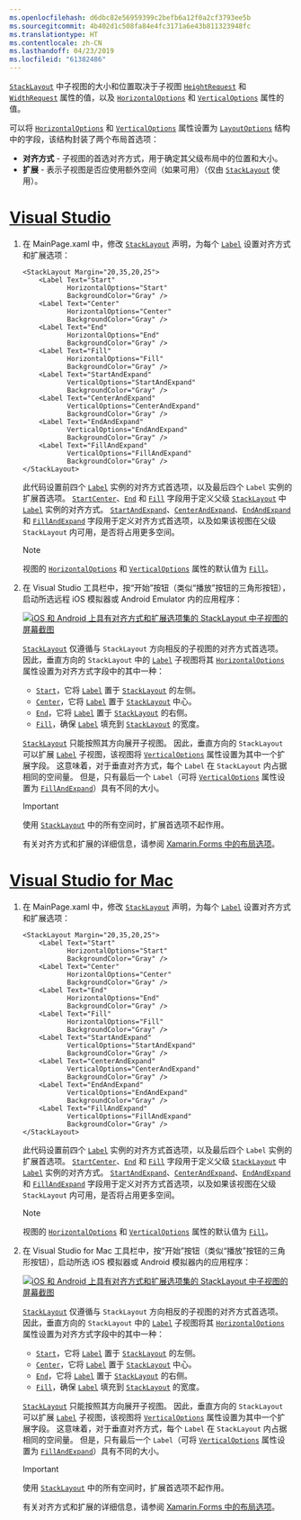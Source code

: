 ```yaml
---
ms.openlocfilehash: d6dbc82e56959399c2befb6a12f0a2cf3793ee5b
ms.sourcegitcommit: 4b402d1c508fa84e4fc3171a6e43b811323948fc
ms.translationtype: HT
ms.contentlocale: zh-CN
ms.lasthandoff: 04/23/2019
ms.locfileid: "61382486"
---
```

[`StackLayout`](xref:Xamarin.Forms.StackLayout) 中子视图的大小和位置取决于子视图 [`HeightRequest`](xref:Xamarin.Forms.VisualElement.HeightRequest) 和 [`WidthRequest`](xref:Xamarin.Forms.VisualElement.WidthRequest) 属性的值，以及 [`HorizontalOptions`](xref:Xamarin.Forms.View.HorizontalOptions) 和 [`VerticalOptions`](xref:Xamarin.Forms.View.VerticalOptions) 属性的值。

可以将 [`HorizontalOptions`](xref:Xamarin.Forms.View.HorizontalOptions) 和 [`VerticalOptions`](xref:Xamarin.Forms.View.VerticalOptions) 属性设置为 [`LayoutOptions`](xref:Xamarin.Forms.LayoutOptions) 结构中的字段，该结构封装了两个布局首选项：

- **对齐方式** - 子视图的首选对齐方式，用于确定其父级布局中的位置和大小。
- **扩展** - 表示子视图是否应使用额外空间（如果可用）（仅由 [`StackLayout`](xref:Xamarin.Forms.StackLayout) 使用）。

# <a name="visual-studiotabvswin"></a>[Visual Studio](#tab/vswin)

1. 在 MainPage.xaml 中，修改 [`StackLayout`](xref:Xamarin.Forms.StackLayout) 声明，为每个 [`Label`](xref:Xamarin.Forms.Label) 设置对齐方式和扩展选项：

    ```xaml
    <StackLayout Margin="20,35,20,25">
        <Label Text="Start"
               HorizontalOptions="Start"
               BackgroundColor="Gray" />
        <Label Text="Center"
               HorizontalOptions="Center"
               BackgroundColor="Gray" />
        <Label Text="End"
               HorizontalOptions="End"
               BackgroundColor="Gray" />
        <Label Text="Fill"
               HorizontalOptions="Fill"
               BackgroundColor="Gray" />
        <Label Text="StartAndExpand"
               VerticalOptions="StartAndExpand"
               BackgroundColor="Gray" />
        <Label Text="CenterAndExpand"
               VerticalOptions="CenterAndExpand"
               BackgroundColor="Gray" />
        <Label Text="EndAndExpand"
               VerticalOptions="EndAndExpand"
               BackgroundColor="Gray" />
        <Label Text="FillAndExpand"
               VerticalOptions="FillAndExpand"
               BackgroundColor="Gray" />
    </StackLayout>
    ```

    此代码设置前四个 [`Label`](xref:Xamarin.Forms.Label) 实例的对齐方式首选项，以及最后四个 `Label` 实例的扩展首选项。 [`Start`](xref:Xamarin.Forms.LayoutOptions.Start)[`Center`](xref:Xamarin.Forms.LayoutOptions.Center)、[`End`](xref:Xamarin.Forms.LayoutOptions.End) 和 [`Fill`](xref:Xamarin.Forms.LayoutOptions.Fill) 字段用于定义父级 [`StackLayout`](xref:Xamarin.Forms.StackLayout) 中 [`Label`](xref:Xamarin.Forms.Label) 实例的对齐方式。 [`StartAndExpand`](xref:Xamarin.Forms.LayoutOptions.StartAndExpand)、[`CenterAndExpand`](xref:Xamarin.Forms.LayoutOptions.CenterAndExpand)、[`EndAndExpand`](xref:Xamarin.Forms.LayoutOptions.EndAndExpand) 和 [`FillAndExpand`](xref:Xamarin.Forms.LayoutOptions.FillAndExpand) 字段用于定义对齐方式首选项，以及如果该视图在父级 `StackLayout` 内可用，是否将占用更多空间。

    > [!NOTE]
    > 视图的 [`HorizontalOptions`](xref:Xamarin.Forms.View.HorizontalOptions) 和 [`VerticalOptions`](xref:Xamarin.Forms.View.VerticalOptions) 属性的默认值为 [`Fill`](xref:Xamarin.Forms.LayoutOptions.Fill)。

1. 在 Visual Studio 工具栏中，按“开始”按钮（类似“播放”按钮的三角形按钮），启动所选远程 iOS 模拟器或 Android Emulator 内的应用程序：

    [![iOS 和 Android 上具有对齐方式和扩展选项集的 StackLayout 中子视图的屏幕截图](../images/alignment-expansion.png "包含 Label 实例和对齐方式及扩展集的 StackLayout")](../images/alignment-expansion-large.png#lightbox "StackLayout containing Label instances, with alignment and expansion set")

    [`StackLayout`](xref:Xamarin.Forms.StackLayout) 仅遵循与 `StackLayout` 方向相反的子视图的对齐方式首选项。 因此，垂直方向的 `StackLayout` 中的 [`Label`](xref:Xamarin.Forms.Label) 子视图将其 [`HorizontalOptions`](xref:Xamarin.Forms.View.HorizontalOptions) 属性设置为对齐方式字段中的其中一种：

    - [`Start`](xref:Xamarin.Forms.LayoutOptions.Start)，它将 [`Label`](xref:Xamarin.Forms.Label) 置于 [`StackLayout`](xref:Xamarin.Forms.StackLayout) 的左侧。
    - [`Center`](xref:Xamarin.Forms.LayoutOptions.Center)，它将 [`Label`](xref:Xamarin.Forms.Label) 置于 [`StackLayout`](xref:Xamarin.Forms.StackLayout) 中心。
    - [`End`](xref:Xamarin.Forms.LayoutOptions.End)，它将 [`Label`](xref:Xamarin.Forms.Label) 置于 [`StackLayout`](xref:Xamarin.Forms.StackLayout) 的右侧。
    - [`Fill`](xref:Xamarin.Forms.LayoutOptions.Fill)，确保 [`Label`](xref:Xamarin.Forms.Label) 填充到 [`StackLayout`](xref:Xamarin.Forms.StackLayout) 的宽度。

    [`StackLayout`](xref:Xamarin.Forms.StackLayout) 只能按照其方向展开子视图。 因此，垂直方向的 `StackLayout` 可以扩展 [`Label`](xref:Xamarin.Forms.Label) 子视图，该视图将 [`VerticalOptions`](xref:Xamarin.Forms.View.VerticalOptions) 属性设置为其中一个扩展字段。 这意味着，对于垂直对齐方式，每个 `Label` 在 `StackLayout` 内占据相同的空间量。 但是，只有最后一个 `Label`（可将 [`VerticalOptions`](xref:Xamarin.Forms.View.VerticalOptions) 属性设置为 [`FillAndExpand`](xref:Xamarin.Forms.LayoutOptions.FillAndExpand)）具有不同的大小。

    > [!IMPORTANT]
    > 使用 [`StackLayout`](xref:Xamarin.Forms.StackLayout) 中的所有空间时，扩展首选项不起作用。

    有关对齐方式和扩展的详细信息，请参阅 [Xamarin.Forms 中的布局选项](~/xamarin-forms/user-interface/layouts/layout-options.md)。

# <a name="visual-studio-for-mactabvsmac"></a>[Visual Studio for Mac](#tab/vsmac)

1. 在 MainPage.xaml 中，修改 [`StackLayout`](xref:Xamarin.Forms.StackLayout) 声明，为每个 [`Label`](xref:Xamarin.Forms.Label) 设置对齐方式和扩展选项：

    ```xaml
    <StackLayout Margin="20,35,20,25">
        <Label Text="Start"
               HorizontalOptions="Start"
               BackgroundColor="Gray" />
        <Label Text="Center"
               HorizontalOptions="Center"
               BackgroundColor="Gray" />
        <Label Text="End"
               HorizontalOptions="End"
               BackgroundColor="Gray" />
        <Label Text="Fill"
               HorizontalOptions="Fill"
               BackgroundColor="Gray" />
        <Label Text="StartAndExpand"
               VerticalOptions="StartAndExpand"
               BackgroundColor="Gray" />
        <Label Text="CenterAndExpand"
               VerticalOptions="CenterAndExpand"
               BackgroundColor="Gray" />
        <Label Text="EndAndExpand"
               VerticalOptions="EndAndExpand"
               BackgroundColor="Gray" />
        <Label Text="FillAndExpand"
               VerticalOptions="FillAndExpand"
               BackgroundColor="Gray" />
    </StackLayout>
    ```

    此代码设置前四个 [`Label`](xref:Xamarin.Forms.Label) 实例的对齐方式首选项，以及最后四个 `Label` 实例的扩展首选项。 [`Start`](xref:Xamarin.Forms.LayoutOptions.Start)[`Center`](xref:Xamarin.Forms.LayoutOptions.Center)、[`End`](xref:Xamarin.Forms.LayoutOptions.End) 和 [`Fill`](xref:Xamarin.Forms.LayoutOptions.Fill) 字段用于定义父级 [`StackLayout`](xref:Xamarin.Forms.StackLayout) 中 [`Label`](xref:Xamarin.Forms.Label) 实例的对齐方式。 [`StartAndExpand`](xref:Xamarin.Forms.LayoutOptions.StartAndExpand)、[`CenterAndExpand`](xref:Xamarin.Forms.LayoutOptions.CenterAndExpand)、[`EndAndExpand`](xref:Xamarin.Forms.LayoutOptions.EndAndExpand) 和 [`FillAndExpand`](xref:Xamarin.Forms.LayoutOptions.FillAndExpand) 字段用于定义对齐方式首选项，以及如果该视图在父级 `StackLayout` 内可用，是否将占用更多空间。

    > [!NOTE]
    > 视图的 [`HorizontalOptions`](xref:Xamarin.Forms.View.HorizontalOptions) 和 [`VerticalOptions`](xref:Xamarin.Forms.View.VerticalOptions) 属性的默认值为 [`Fill`](xref:Xamarin.Forms.LayoutOptions.Fill)。

1. 在 Visual Studio for Mac 工具栏中，按“开始”按钮（类似“播放”按钮的三角形按钮），启动所选 iOS 模拟器或 Android 模拟器内的应用程序：

    [![iOS 和 Android 上具有对齐方式和扩展选项集的 StackLayout 中子视图的屏幕截图](../images/alignment-expansion.png "包含 Label 实例和对齐方式及扩展集的 StackLayout")](../images/alignment-expansion-large.png#lightbox "StackLayout containing Label instances, with alignment and expansion set")

    [`StackLayout`](xref:Xamarin.Forms.StackLayout) 仅遵循与 `StackLayout` 方向相反的子视图的对齐方式首选项。 因此，垂直方向的 `StackLayout` 中的 [`Label`](xref:Xamarin.Forms.Label) 子视图将其 [`HorizontalOptions`](xref:Xamarin.Forms.View.HorizontalOptions) 属性设置为对齐方式字段中的其中一种：

    - [`Start`](xref:Xamarin.Forms.LayoutOptions.Start)，它将 [`Label`](xref:Xamarin.Forms.Label) 置于 [`StackLayout`](xref:Xamarin.Forms.StackLayout) 的左侧。
    - [`Center`](xref:Xamarin.Forms.LayoutOptions.Center)，它将 [`Label`](xref:Xamarin.Forms.Label) 置于 [`StackLayout`](xref:Xamarin.Forms.StackLayout) 中心。
    - [`End`](xref:Xamarin.Forms.LayoutOptions.End)，它将 [`Label`](xref:Xamarin.Forms.Label) 置于 [`StackLayout`](xref:Xamarin.Forms.StackLayout) 的右侧。
    - [`Fill`](xref:Xamarin.Forms.LayoutOptions.Fill)，确保 [`Label`](xref:Xamarin.Forms.Label) 填充到 [`StackLayout`](xref:Xamarin.Forms.StackLayout) 的宽度。

    [`StackLayout`](xref:Xamarin.Forms.StackLayout) 只能按照其方向展开子视图。 因此，垂直方向的 `StackLayout` 可以扩展 [`Label`](xref:Xamarin.Forms.Label) 子视图，该视图将 [`VerticalOptions`](xref:Xamarin.Forms.View.VerticalOptions) 属性设置为其中一个扩展字段。 这意味着，对于垂直对齐方式，每个 `Label` 在 `StackLayout` 内占据相同的空间量。 但是，只有最后一个 `Label`（可将 [`VerticalOptions`](xref:Xamarin.Forms.View.VerticalOptions) 属性设置为 [`FillAndExpand`](xref:Xamarin.Forms.LayoutOptions.FillAndExpand)）具有不同的大小。

    > [!IMPORTANT]
    > 使用 [`StackLayout`](xref:Xamarin.Forms.StackLayout) 中的所有空间时，扩展首选项不起作用。

    有关对齐方式和扩展的详细信息，请参阅 [Xamarin.Forms 中的布局选项](~/xamarin-forms/user-interface/layouts/layout-options.md)。
